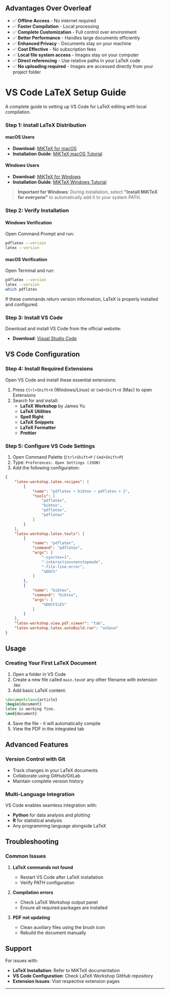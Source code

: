 ## Advantages Over Overleaf

- ✅ **Offline Access** - No internet required
- ✅ **Faster Compilation** - Local processing
- ✅ **Complete Customization** - Full control over environment
- ✅ **Better Performance** - Handles large documents efficiently
- ✅ **Enhanced Privacy** - Documents stay on your machine
- ✅ **Cost Effective** - No subscription fees
- ✅ **Local file system access** - Images stay on your computer
- ✅ **Direct referencing** - Use relative paths in your LaTeX code
- ✅ **No uploading required** - Images are accessed directly from your project folder



# VS Code LaTeX Setup Guide

A complete guide to setting up VS Code for LaTeX editing with local compilation.


### Step 1: Install LaTeX Distribution

#### macOS Users
- **Download**: [MiKTeX for macOS](https://miktex.org/download/ctan/systems/win32/miktex/setup/darwin-x86_64/miktex-22.1-darwin-x86_64.dmg)
- **Installation Guide**: [MiKTeX macOS Tutorial](https://miktex.org/howto/install-miktex-mac)

#### Windows Users
- **Download**: [MiKTeX for Windows](https://miktex.org/download/ctan/systems/win32/miktex/setup/windows-x64/basic-miktex-24.1-x64.exe)
- **Installation Guide**: [MiKTeX Windows Tutorial](https://miktex.org/howto/install-miktex)

> **Important for Windows**: During installation, select **"Install MiKTeX for everyone"** to automatically add it to your system PATH.

### Step 2: Verify Installation

#### Windows Verification
Open Command Prompt and run:
```cmd
pdflatex --version
latex --version
```

#### macOS Verification
Open Terminal and run:
```bash
pdflatex --version
latex --version
which pdflatex
```

If these commands return version information, LaTeX is properly installed and configured.

### Step 3: Install VS Code

Download and install VS Code from the official website:
- **Download**: [Visual Studio Code](https://code.visualstudio.com/download)

## VS Code Configuration

### Step 4: Install Required Extensions

Open VS Code and install these essential extensions:

1. Press `Ctrl+Shift+X` (Windows/Linux) or `Cmd+Shift+X` (Mac) to open Extensions
2. Search for and install:
   - **LaTeX Workshop** by James Yu
   - **LaTeX Utilities**
   - **Spell Right**
   - **LaTeX Snippets**
   - **LaTeX Formatter**
   - **Prettier**

### Step 5: Configure VS Code Settings

1. Open Command Palette (`Ctrl+Shift+P` / `Cmd+Shift+P`)
2. Type: `Preferences: Open Settings (JSON)`
3. Add the following configuration:

```json
{
    "latex-workshop.latex.recipes": [
        {
            "name": "pdflatex ➞ bibtex ➞ pdflatex × 2",
            "tools": [
                "pdflatex",
                "bibtex",
                "pdflatex",
                "pdflatex"
            ]
        }
    ],
    "latex-workshop.latex.tools": [
        {
            "name": "pdflatex",
            "command": "pdflatex",
            "args": [
                "-synctex=1",
                "-interaction=nonstopmode",
                "-file-line-error",
                "%DOC%"
            ]
        },
        {
            "name": "bibtex",
            "command": "bibtex",
            "args": [
                "%DOCFILE%"
            ]
        }
    ],
    "latex-workshop.view.pdf.viewer": "tab",
    "latex-workshop.latex.autoBuild.run": "onSave"
}
```

## Usage

### Creating Your First LaTeX Document

1. Open a folder in VS Code
2. Create a new file called `main.tex`or any other filename with extension .tex
3. Add basic LaTeX content:
```latex
\documentclass{article}
\begin{document}
latex is working fine.
\end{document}
```
4. Save the file - it will automatically compile
5. View the PDF in the integrated tab

## Advanced Features

### Version Control with Git
- Track changes in your LaTeX documents
- Collaborate using GitHub/GitLab
- Maintain complete version history

### Multi-Language Integration
VS Code enables seamless integration with:
- **Python** for data analysis and plotting
- **R** for statistical analysis
- Any programming language alongside LaTeX


## Troubleshooting

### Common Issues

1. **LaTeX commands not found**
   - Restart VS Code after LaTeX installation
   - Verify PATH configuration

2. **Compilation errors**
   - Check LaTeX Workshop output panel
   - Ensure all required packages are installed

3. **PDF not updating**
   - Clean auxiliary files using the brush icon
   - Rebuild the document manually

## Support

For issues with:
- **LaTeX Installation**: Refer to MiKTeX documentation
- **VS Code Configuration**: Check LaTeX Workshop GitHub repository
- **Extension Issues**: Visit respective extension pages

---


